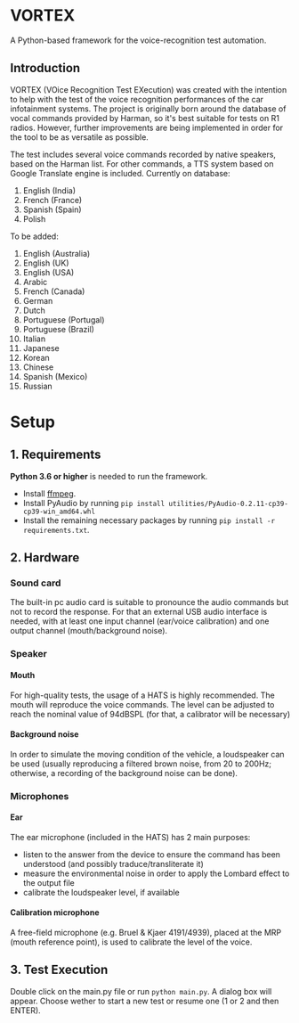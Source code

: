# VORTEX
A Python-based framework for the voice-recognition test automation.

## Introduction
VORTEX (VOice Recognition Test EXecution) was created with the intention to help with the test of the voice recognition performances of the car infotainment systems.
The project is originally born around the database of vocal commands provided by Harman, so it's best suitable for tests on R1 radios. However, further improvements are being implemented in order for the tool to be as versatile as possible.

The test includes several voice commands recorded by native speakers, based on the Harman list. For other commands, a TTS system based on Google Translate engine is included.
Currently on database:
1. English (India)
2. French (France)
3. Spanish (Spain)
4. Polish

To be added:
1. English (Australia)
2. English (UK)
3. English (USA)
4. Arabic
5. French (Canada)
6. German
7. Dutch
8. Portuguese (Portugal)
9. Portuguese (Brazil)
10. Italian
11. Japanese
12. Korean
13. Chinese
14. Spanish (Mexico)
15. Russian

# Setup
## 1. Requirements
**Python 3.6 or higher** is needed to run the framework.
* Install [ffmpeg](https://ffmpeg.org/download.html#get-packages). 
* Install PyAudio by running `pip install utilities/PyAudio-0.2.11-cp39-cp39-win_amd64.whl`
* Install the remaining necessary packages by running `pip install -r requirements.txt`.

## 2. Hardware
### Sound card
The built-in pc audio card is suitable to pronounce the audio commands but not to record the response. For that an external USB audio interface is needed, with at least one input channel (ear/voice calibration) and one output channel (mouth/background noise).

### Speaker
#### Mouth
For high-quality tests, the usage of a HATS is highly recommended. The mouth will reproduce the voice commands. The level can be adjusted to reach the nominal value of 94dBSPL (for that, a calibrator will be necessary)
#### Background noise
In order to simulate the moving condition of the vehicle, a loudspeaker can be used (usually reproducing a filtered brown noise, from 20 to 200Hz; otherwise, a recording of the background noise can be done).

### Microphones
#### Ear
The ear microphone (included in the HATS) has 2 main purposes:
* listen to the answer from the device to ensure the command has been understood (and possibly traduce/transliterate it)
* measure the environmental noise in order to apply the Lombard effect to the output file
* calibrate the loudspeaker level, if available

#### Calibration microphone
A free-field microphone (e.g. Bruel & Kjaer 4191/4939), placed at the MRP (mouth reference point), is used to calibrate the level of the voice.

## 3. Test Execution

Double click on the main.py file or run `python main.py`. A dialog box will appear.
Choose wether to start a new test or resume one (1 or 2 and then ENTER). 
